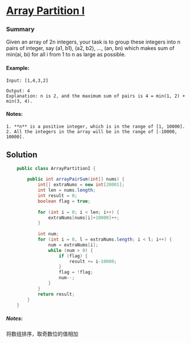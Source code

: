 # [Array Partition I](https://leetcode.com/problems/array-partition-i/)
### Summary 
Given an array of 2n integers, your task is to group these integers into n pairs of integer, say (a1, b1), (a2, b2), ..., 
(an, bn) which makes sum of min(ai, bi) for all i from 1 to n as large as possible.
#### Example:
    Input: [1,4,3,2]    
    
    Output: 4
    Explanation: n is 2, and the maximum sum of pairs is 4 = min(1, 2) + min(3, 4). 

#### Notes: 
    1. **n** is a positive integer, which is in the range of [1, 10000].
    2. All the integers in the array will be in the range of [-10000, 10000].


## Solution
```java
    public class ArrayPartitionI {
    
        public int arrayPairSum(int[] nums) {
            int[] extraNums = new int[20001];
            int len = nums.length;
            int result = 0;
            boolean flag = true;
    
            for (int i = 0; i < len; i++) {
                extraNums[nums[i]+10000]++;
            }
    
            int num;
            for (int i = 0, l = extraNums.length; i < l; i++) {
                num = extraNums[i];
                while (num > 0) {
                    if (flag) {
                        result += i-10000;
                    }
                    flag = !flag;
                    num--;
                }
            }
            return result;
        }
    }
```
##### Notes: 
  将数组排序，取奇数位的值相加



